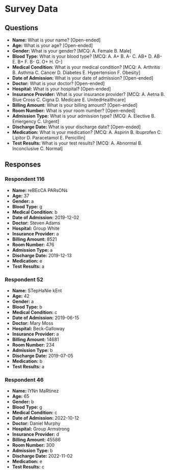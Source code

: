 # Survey Data

## Questions

- **Name:** What is your name? [Open-ended]
- **Age:** What is your age? [Open-ended]
- **Gender:** What is your gender? [MCQ: A. Female B. Male]
- **Blood Type:** What is your blood type? [MCQ: A. A+ B. A- C. AB+ D. AB- E. B+ F. B- G. O+ H. O-]
- **Medical Condition:** What is your medical condition? [MCQ: A. Arthritis B. Asthma C. Cancer D. Diabetes E. Hypertension F. Obesity]
- **Date of Admission:** What is your date of admission? [Open-ended]
- **Doctor:** What is your doctor? [Open-ended]
- **Hospital:** What is your hospital? [Open-ended]
- **Insurance Provider:** What is your insurance provider? [MCQ: A. Aetna B. Blue Cross C. Cigna D. Medicare E. UnitedHealthcare]
- **Billing Amount:** What is your billing amount? [Open-ended]
- **Room Number:** What is your room number? [Open-ended]
- **Admission Type:** What is your admission type? [MCQ: A. Elective B. Emergency C. Urgent]
- **Discharge Date:** What is your discharge date? [Open-ended]
- **Medication:** What is your medication? [MCQ: A. Aspirin B. Ibuprofen C. Lipitor D. Paracetamol E. Penicillin]
- **Test Results:** What is your test results? [MCQ: A. Abnormal B. Inconclusive C. Normal]

## Responses

### Respondent 116

- **Name:** reBEcCA PARsONs
- **Age:** 37
- **Gender:** a
- **Blood Type:** g
- **Medical Condition:** b
- **Date of Admission:** 2019-12-02
- **Doctor:** Steven Adams
- **Hospital:** Group White
- **Insurance Provider:** a
- **Billing Amount:** 8521
- **Room Number:** 476
- **Admission Type:** a
- **Discharge Date:** 2019-12-13
- **Medication:** e
- **Test Results:** a

### Respondent 52

- **Name:** STepHaNie kEnt
- **Age:** 42
- **Gender:** a
- **Blood Type:** b
- **Medical Condition:** c
- **Date of Admission:** 2019-06-15
- **Doctor:** Mary Moss
- **Hospital:** Beck-Galloway
- **Insurance Provider:** a
- **Billing Amount:** 14681
- **Room Number:** 234
- **Admission Type:** b
- **Discharge Date:** 2019-07-05
- **Medication:** b
- **Test Results:** a

### Respondent 46

- **Name:** lYNn MaRtinez
- **Age:** 65
- **Gender:** b
- **Blood Type:** g
- **Medical Condition:** c
- **Date of Admission:** 2022-10-12
- **Doctor:** Daniel Murphy
- **Hospital:** Group Armstrong
- **Insurance Provider:** d
- **Billing Amount:** 45586
- **Room Number:** 300
- **Admission Type:** b
- **Discharge Date:** 2022-11-02
- **Medication:** e
- **Test Results:** c

